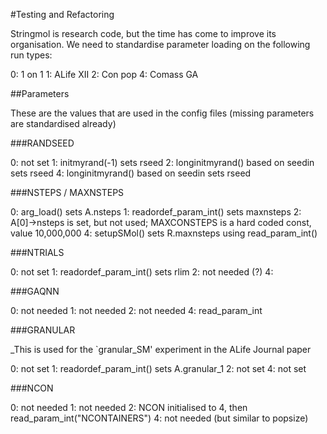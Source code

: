 

#Testing and Refactoring

Stringmol is research code, but the time has come to improve its organisation.
We need to standardise parameter loading on the following run types:

0: 1 on 1
1: ALife XII
2: Con pop
4: Comass GA

##Parameters

These are the values that are used in the config files (missing parameters are standardised already)

###RANDSEED

0: not set
1: initmyrand(-1) sets rseed
2: longinitmyrand() based on seedin sets rseed 
4: longinitmyrand() based on seedin sets rseed 

###NSTEPS / MAXNSTEPS

0: arg_load() sets A.nsteps
1: readordef_param_int() sets maxnsteps
2: A[0]->nsteps is set, but not used; MAXCONSTEPS is a hard coded const, value 10,000,000
4: setupSMol() sets R.maxnsteps using read_param_int()


###NTRIALS

0: not set
1: readordef_param_int() sets rlim 
2: not needed (?)
4:

###GAQNN

0: not needed
1: not needed
2: not needed
4: read_param_int

###GRANULAR

_This is used for the `granular_SM' experiment in the ALife Journal paper

0: not set
1: readordef_param_int() sets A.granular_1 
2: not set
4: not set


###NCON

0: not needed
1: not needed
2: NCON initialised to 4, then read_param_int("NCONTAINERS") 
4: not needed (but similar to popsize)


